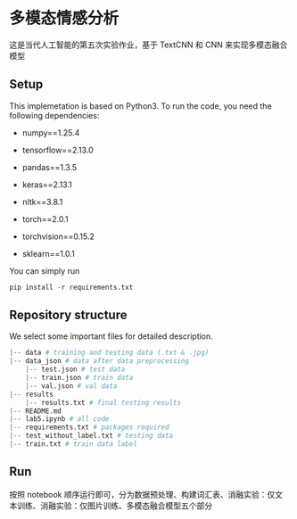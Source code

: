 # 多模态情感分析

这是当代人工智能的第五次实验作业，基于 TextCNN 和 CNN 来实现多模态融合模型

## Setup

This implemetation is based on Python3. To run the code, you need the following dependencies:

- numpy==1.25.4
  
- tensorflow==2.13.0
  
- pandas==1.3.5

- keras==2.13.1

- nltk==3.8.1

- torch==2.0.1 

- torchvision==0.15.2

- sklearn==1.0.1

You can simply run 

```python
pip install -r requirements.txt
```

## Repository structure
We select some important files for detailed description.

```python
|-- data # training and testing data (.txt & .jpg)
|-- data_json # data after data preprocessing
    |-- test.json # test data
    |-- train.json # train data
    |-- val.json # val data
|-- results
    |-- results.txt # final testing results
|-- README.md
|-- lab5.ipynb # all code 
|-- requirements.txt # packages required
|-- test_without_label.txt # testing data
|-- train.txt # train data label
```

## Run

按照 notebook 顺序运行即可，分为数据预处理、构建词汇表、消融实验：仅文本训练、消融实验：仅图片训练、多模态融合模型五个部分

